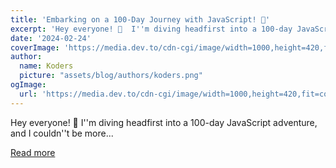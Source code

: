 ```yaml
---
title: 'Embarking on a 100-Day Journey with JavaScript! 🚀'
excerpt: 'Hey everyone! 👋  I''m diving headfirst into a 100-day JavaScript adventure, and I couldn''t be more...'
date: '2024-02-24'
coverImage: 'https://media.dev.to/cdn-cgi/image/width=1000,height=420,fit=cover,gravity=auto,format=auto/https%3A%2F%2Fdev-to-uploads.s3.amazonaws.com%2Fuploads%2Farticles%2Faediqlg4defqxmefo4h6.png'
author:
  name: Koders
  picture: "assets/blog/authors/koders.png"
ogImage:
  url: 'https://media.dev.to/cdn-cgi/image/width=1000,height=420,fit=cover,gravity=auto,format=auto/https%3A%2F%2Fdev-to-uploads.s3.amazonaws.com%2Fuploads%2Farticles%2Faediqlg4defqxmefo4h6.png'
---
```


Hey everyone! 👋  I''m diving headfirst into a 100-day JavaScript adventure, and I couldn''t be more...

[Read more](https://dev.to/lassiecoder/embarking-on-a-100-day-journey-with-javascript-47aj)
